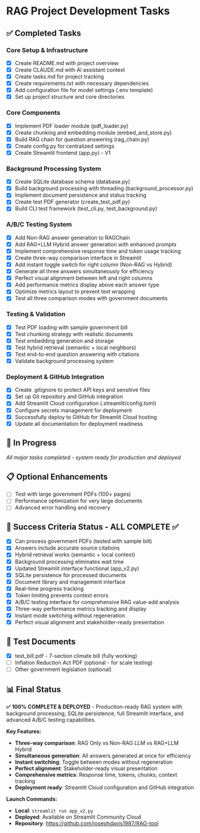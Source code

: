 # RAG Project Development Tasks

## ✅ Completed Tasks

### Core Setup & Infrastructure
- [x] Create README.md with project overview
- [x] Create CLAUDE.md with AI assistant context  
- [x] Create tasks.md for project tracking
- [x] Create requirements.txt with necessary dependencies
- [x] Add configuration file for model settings (.env template)
- [x] Set up project structure and core directories

### Core Components  
- [x] Implement PDF loader module (pdf_loader.py)
- [x] Create chunking and embedding module (embed_and_store.py)
- [x] Build RAG chain for question answering (rag_chain.py)
- [x] Create config.py for centralized settings
- [x] Create Streamlit frontend (app.py) - V1

### Background Processing System
- [x] Create SQLite database schema (database.py)
- [x] Build background processing with threading (background_processor.py)
- [x] Implement document persistence and status tracking
- [x] Create test PDF generator (create_test_pdf.py)
- [x] Build CLI test framework (test_cli.py, test_background.py)

### A/B/C Testing System
- [x] Add Non-RAG answer generation to RAGChain
- [x] Add RAG+LLM Hybrid answer generation with enhanced prompts
- [x] Implement comprehensive response time and token usage tracking
- [x] Create three-way comparison interface in Streamlit
- [x] Add instant toggle switch for right column (Non-RAG vs Hybrid)
- [x] Generate all three answers simultaneously for efficiency
- [x] Perfect visual alignment between left and right columns
- [x] Add performance metrics display above each answer type
- [x] Optimize metrics layout to prevent text wrapping
- [x] Test all three comparison modes with government documents

### Testing & Validation
- [x] Test PDF loading with sample government bill
- [x] Test chunking strategy with realistic documents
- [x] Test embedding generation and storage
- [x] Test hybrid retrieval (semantic + local neighbors)
- [x] Test end-to-end question answering with citations
- [x] Validate background processing system

### Deployment & GitHub Integration
- [x] Create .gitignore to protect API keys and sensitive files
- [x] Set up Git repository and GitHub integration
- [x] Add Streamlit Cloud configuration (.streamlit/config.toml)
- [x] Configure secrets management for deployment
- [x] Successfully deploy to GitHub for Streamlit Cloud hosting
- [x] Update all documentation for deployment readiness

## 🔄 In Progress
*All major tasks completed - system ready for production and deployed*

## 📋 Optional Enhancements
- [ ] Test with large government PDFs (100+ pages) 
- [ ] Performance optimization for very large documents
- [ ] Advanced error handling and recovery

## 🎯 Success Criteria Status - ALL COMPLETE ✅
- [x] Can process government PDFs (tested with sample bill)
- [x] Answers include accurate source citations  
- [x] Hybrid retrieval works (semantic + local context)
- [x] Background processing eliminates wait time
- [x] Updated Streamlit interface functional (app_v2.py)
- [x] SQLite persistence for processed documents
- [x] Document library and management interface
- [x] Real-time progress tracking
- [x] Token limiting prevents context errors
- [x] A/B/C testing interface for comprehensive RAG value-add analysis
- [x] Three-way performance metrics tracking and display
- [x] Instant mode switching without regeneration
- [x] Perfect visual alignment and stakeholder-ready presentation

## 🧪 Test Documents
- [x] test_bill.pdf - 7-section climate bill (fully working)
- [ ] Inflation Reduction Act PDF (optional - for scale testing)
- [ ] Other government legislation (optional)

## 📊 Final Status
**✅ 100% COMPLETE & DEPLOYED** - Production-ready RAG system with background processing, SQLite persistence, full Streamlit interface, and advanced A/B/C testing capabilities.

**Key Features:**
- **Three-way comparison**: RAG Only vs Non-RAG LLM vs RAG+LLM Hybrid
- **Simultaneous generation**: All answers generated at once for efficiency  
- **Instant switching**: Toggle between modes without regeneration
- **Perfect alignment**: Stakeholder-ready visual presentation
- **Comprehensive metrics**: Response time, tokens, chunks, context tracking
- **Deployment ready**: Streamlit Cloud configuration and GitHub integration

**Launch Commands:**
- **Local**: `streamlit run app_v2.py`
- **Deployed**: Available on Streamlit Community Cloud
- **Repository**: https://github.com/josephdavis1987/RAG-tool
